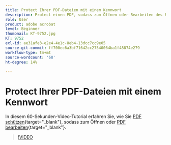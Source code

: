 ```yaml
---
title: Protect Ihrer PDF-Dateien mit einem Kennwort
description: Protect einen PDF, sodass zum Öffnen oder Bearbeiten des PDF ein Kennwort erforderlich ist
role: User
product: adobe acrobat
level: Beginner
thumbnail: KT-9752.jpg
KT: 9752
exl-id: ae31afe3-e2e4-4e1c-8eb4-13dcc7cc9e05
source-git-commit: ff700ec6a3bf71642cc27540064ba1f48874e279
workflow-type: tm+mt
source-wordcount: '68'
ht-degree: 14%

---
```


# Protect Ihrer PDF-Dateien mit einem Kennwort

In diesem 60-Sekunden-Video-Tutorial erfahren Sie, wie Sie [PDF schützen](https://www.adobe.com/de/acrobat/online/password-protect-pdf.html){target=&quot;_blank&quot;}, sodass zum Öffnen oder [PDF bearbeiten](https://www.adobe.com/de/acrobat/online/pdf-editor.html){target=&quot;_blank&quot;}.

>[!VIDEO](https://video.tv.adobe.com/v/340075?hidetitle=true)
